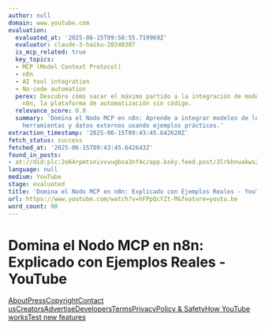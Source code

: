 ```yaml
---
author: null
domain: www.youtube.com
evaluation:
  evaluated_at: '2025-06-15T09:50:55.719969Z'
  evaluator: claude-3-haiku-20240307
  is_mcp_related: true
  key_topics:
  - MCP (Model Context Protocol)
  - n8n
  - AI tool integration
  - No-code automation
  perex: Descubre cómo sacar el máximo partido a la integración de modelos de IA con
    n8n, la plataforma de automatización sin código.
  relevance_score: 0.8
  summary: 'Domina el Nodo MCP en n8n: Aprende a integrar modelos de lenguaje con
    herramientas y datos externos usando ejemplos prácticos.'
extraction_timestamp: '2025-06-15T09:43:45.642620Z'
fetch_status: success
fetched_at: '2025-06-15T09:43:45.642643Z'
found_in_posts:
- at://did:plc:2o64rpmtsnivvvugbsa3nf4c/app.bsky.feed.post/3lrbhnuakws2r
language: null
medium: YouTube
stage: evaluated
title: 'Domina el Nodo MCP en n8n: Explicado con Ejemplos Reales - YouTube'
url: https://www.youtube.com/watch?v=hFPpQcYZt-M&feature=youtu.be
word_count: 90
---
```


# Domina el Nodo MCP en n8n: Explicado con Ejemplos Reales - YouTube

[About](https://www.youtube.com/about/)[Press](https://www.youtube.com/about/press/)[Copyright](https://www.youtube.com/about/copyright/)[Contact us](/t/contact_us/)[Creators](https://www.youtube.com/creators/)[Advertise](https://www.youtube.com/ads/)[Developers](https://developers.google.com/youtube)[Terms](/t/terms)[Privacy](/t/privacy)[Policy & Safety](https://www.youtube.com/about/policies/)[How YouTube works](https://www.youtube.com/howyoutubeworks?utm_campaign=ytgen&utm_source=ythp&utm_medium=LeftNav&utm_content=txt&u=https%3A%2F%2Fwww.youtube.com%2Fhowyoutubeworks%3Futm_source%3Dythp%26utm_medium%3DLeftNav%26utm_campaign%3Dytgen)[Test new features](/new)